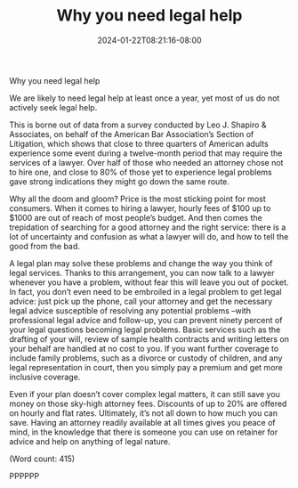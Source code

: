 ﻿---
title: "Why you need legal help"
date: 2024-01-22T08:21:16-08:00
description: "Pre-Paid Legal Tips for Web Success"
featured_image: "/images/Pre-Paid Legal.jpg"
tags: ["Pre Paid Legal"]
---

Why you need legal help

We are likely to need legal help at least once a year, yet most of us do 
not actively seek legal help. 

This is borne out of data from a survey 
conducted by Leo J. Shapiro & Associates, on behalf of the American Bar 
Association’s Section of Litigation, which shows that close to three 
quarters of American adults experience some event during a twelve-month 
period that may require the services of a lawyer. Over half of those who 
needed an attorney chose not to hire one, and close to 80% of those yet to 
experience legal problems gave strong indications they might go down the 
same route. 

Why all the doom and gloom? Price is the most sticking point 
for most consumers. When it comes to hiring a lawyer, hourly fees of $100 
up to $1000 are out of reach of most people’s budget. And then comes the 
trepidation of searching for a good attorney and the right service: there 
is a lot of uncertainty and confusion as what a lawyer will do, and how to 
tell the good from the bad. 

A legal plan may solve these problems and change the way you think of legal 
services. Thanks to this arrangement, you can now talk to a lawyer whenever 
you have a problem, without fear this will leave you out of pocket. In 
fact, you don’t even need to be embroiled in a legal problem to get legal 
advice:  just pick up the phone, call your attorney and get the necessary 
legal advice susceptible of resolving any potential problems –with 
professional legal advice and follow-up, you can prevent ninety percent of 
your legal questions becoming legal problems. Basic services such as the 
drafting of your will, review of sample health contracts and writing 
letters on your behalf are handled at no cost to you. If you want further 
coverage to include family problems, such as a divorce or custody of 
children, and any legal representation in court, then you simply pay a 
premium and get more inclusive coverage.
 
Even if your plan doesn’t cover complex legal matters, it can still save 
you money on those sky-high attorney fees. Discounts of up to 20% are 
offered on hourly and flat rates. Ultimately, it’s not all down to how much 
you can save. Having an attorney readily available at all times gives you 
peace of mind, in the knowledge that there is someone you can use on 
retainer for advice and help on anything of legal nature. 

(Word count: 415)

PPPPPP

